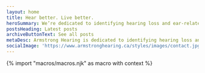 ```yaml
---
layout: home
title: Hear better. Live better.
heroSummary: We’re dedicated to identifying hearing loss and ear-related disorders, and providing appropriate hearing solutions whether through hearing aids, assistive listening devices, hearing protection or rehabilitation counselling.
postsHeading: Latest posts
archiveButtonText: See all posts
metaDesc: Armstrong Hearing is dedicated to identifying hearing loss and ear-related disorders, and providing appropriate hearing solutions.
socialImage: 'https://www.armstronghearing.ca/styles/images/contact.jpg'
---
```

<!-- do not delete -->
{% import "macros/macros.njk" as macro with context %}
<!-- do not delete --> 

